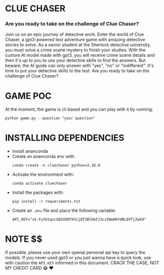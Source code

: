 # CLUE CHASER

### Are you ready to take on the challenge of Clue Chaser?

Join us on an epic journey of detective work. Enter the world of Clue Chaser, a gpt3-powered text adventure game with amazing detective stories to solve. As a senior student at the Sherlock detective university, you must solve a crime scene mystery to finish your studies. With the custom AI model made with gpt3, you will receive crime scene details and then it's up to you to use your detective skills to find the answers. But beware, the AI guide can only answer with "yes", "no" or "indifferent". It's time to put your detective skills to the test. Are you ready to take on the challenge of Clue Chaser?

# GAME POC

At the moment, the game is cli based and you can play with it by running:

```shell
python game.py --question "your question"
```

# INSTALLING DEPENDENCIES

- Install ananconda
- Create an ananconda env with:
  ```shell
  conda create -n cluechaser python=3.10.0
  ```
- Activate the environment with:
  ```shell
  conda activate cluechaser
  ```
- Install the packages with:
  ```shell
  pip install -r requeriments.txt
  ```
- Create an `.env` file and place the following variable:
  ```shell
  API_KEY="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"
  ```

# NOTE $$

If possible, please use your own openai personal api key to query the models. If you never used gpt3 or you just wanna have a quick look, use with caution the `API_KEY` informed in this document.
CRACK THE CASE, NOT MY CREDIT CARD :joy: :heart:
